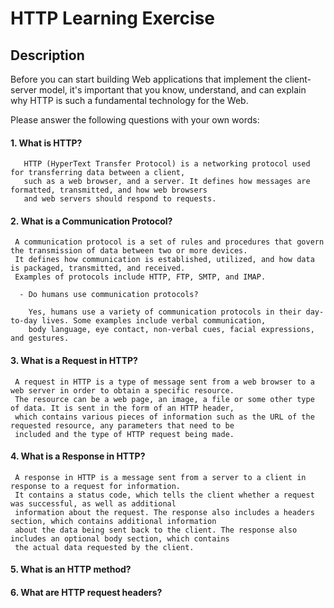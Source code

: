 # HTTP Learning Exercise

## Description

Before you can start building Web applications that implement the client-server model, it's important that you know, understand, and can explain why HTTP is such a fundamental technology for the Web.

Please answer the following questions with your own words:

#### 1. What is HTTP?
       
       HTTP (HyperText Transfer Protocol) is a networking protocol used for transferring data between a client, 
       such as a web browser, and a server. It defines how messages are formatted, transmitted, and how web browsers 
       and web servers should respond to requests.

#### 2. What is a Communication Protocol?

     A communication protocol is a set of rules and procedures that govern the transmission of data between two or more devices.
     It defines how communication is established, utilized, and how data is packaged, transmitted, and received.
     Examples of protocols include HTTP, FTP, SMTP, and IMAP.

      - Do humans use communication protocols?
   
        Yes, humans use a variety of communication protocols in their day-to-day lives. Some examples include verbal communication, 
        body language, eye contact, non-verbal cues, facial expressions, and gestures.

   
#### 3. What is a Request in HTTP?

     A request in HTTP is a type of message sent from a web browser to a web server in order to obtain a specific resource. 
     The resource can be a web page, an image, a file or some other type of data. It is sent in the form of an HTTP header, 
     which contains various pieces of information such as the URL of the requested resource, any parameters that need to be 
     included and the type of HTTP request being made.


#### 4. What is a Response in HTTP?
     
     A response in HTTP is a message sent from a server to a client in response to a request for information. 
     It contains a status code, which tells the client whether a request was successful, as well as additional 
     information about the request. The response also includes a headers section, which contains additional information
     about the data being sent back to the client. The response also includes an optional body section, which contains
     the actual data requested by the client.


#### 5. What is an HTTP method?

#### 6. What are HTTP request headers?
